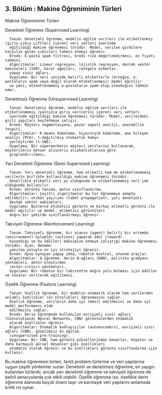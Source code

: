 ## 3. Bölüm  : Makine Öğreniminin Türleri

Makine Öğreniminin Türleri

Denetimli Öğrenme (Supervised Learning)

      Tanım: Denetimli öğrenme, modelin eğitim verileri ile etiketlenmiş (giriş-çıkış çiftleri içeren) veri setleri üzerinde 
      eğitildiği makine öğrenmesi türüdür. Model, verilen girdilere karşılık gelen çıktıları tahmin etmeyi öğrenir.
      Örnek: E-posta spam filtresi, kredi risk değerlendirmesi, ev fiyatı tahmini. 
      Algoritmalar: Lineer regresyon, lojistik regresyon, destek vektör makineleri (SVM), karar ağaçları, rastgele ormanlar, 
      yapay sinir ağları. 
      Uygulama: Bir veri setinde belirli etiketlerle (örneğin, e-postaların spam veya değil olarak etiketlenmesi) model eğitilir
      ve yeni, etiketlenmemiş e-postaların spam olup olmadığını tahmin eder.

Denetimsiz Öğrenme (Unsupervised Learning)

      Tanım: Denetimsiz öğrenme, modelin eğitim verileri ile etiketlenmemiş (yalnızca giriş verilerini içeren) veri setleri 
      üzerinde eğitildiği makine öğrenmesi türüdür. Model, verilerdeki gizli yapıları keşfetmeye çalışır.
      Örnek: Müşteri segmentasyonu, pazar sepeti analizi, anormallik tespiti.
      Algoritmalar: K-means kümeleme, hiyerarşik kümeleme, ana bileşen analizi (PCA), t-dağıtılmış stokastik komşu 
      yerleştirme (t-SNE).
      Uygulama: Bir süpermarketin müşteri verilerini kullanarak, müşterilerin benzer alışveriş alışkanlıklarına göre 
      gruplandırılması.

Yarı Denetimli Öğrenme (Semi-Supervised Learning)

      Tanım: Yarı denetimli öğrenme, hem etiketli hem de etiketlenmemiş verilerin birlikte kullanıldığı makine öğrenmesi türüdür. 
      Genellikle etiketli veri az olduğunda ve etiketlenmemiş veri çok olduğunda kullanılır.
      Örnek: Görüntü tanıma, metin sınıflandırma.
      Algoritmalar: Çeşitli algoritmalar bu tür öğrenmeye adapte edilebilir; etiket yayılımı (label propagation), yarı denetimli 
      destek vektör makineleri.
      Uygulama: Binlerce etiketsiz görüntü ve birkaç etiketli görüntü ile model eğitilir ve model, etiketsiz görüntüleri 
      doğru bir şekilde sınıflandırmayı öğrenir.

Takviyeli Öğrenme (Reinforcement Learning)

      Tanım: Takviyeli öğrenme, bir ajanın (agent) belirli bir ortamda (environment) eylemler (actions) yaparak ödül (reward) 
      kazandığı ve bu ödülleri maksimize etmeye çalıştığı makine öğrenmesi türüdür. Ajan, deneme- 
      yanılma yoluyla en iyi stratejiyi öğrenir.
      Örnek: Oyun oynayan yapay zeka, robotik kontrol, otonom araçlar.
      Algoritmalar: Q-öğrenme, derin Q-ağları (DQN), politika gradyanı yöntemleri, aktör-eleştirmen 
      (actor-critic) yöntemleri.
      Uygulama: Bir robotun bir labirentte doğru yolu bulması için ödüller ve cezalar verilerek eğitilmesi.

Özellik Öğrenme (Feature Learning)

      Tanım: Özellik öğrenme, bir modelin otomatik olarak ham verilerden anlamlı özellikler (öz nitelikler) öğrenmesini sağlar. 
      Özellik öğrenme, verilerin daha iyi temsil edilmesini ve daha iyi model performansı elde 
      edilmesini sağlar.
      Örnek: Derin öğrenmede kullanılan evrişimli sinir ağları (Convolutional Neural Networks, CNN) görüntülerden otomatik 
      olarak özellikler öğrenir.
      Algoritmalar: Otomatik kodlayıcılar (autoencoders), evrişimli sinir ağları (CNN), gözetimsiz ön eğitim 
      (unsupervised pre-training).
      Uygulama: Bir CNN, ham görüntü piksellerinden kenarlar, köşeler ve daha karmaşık görsel desenler gibi özellikleri 
      otomatik olarak öğrenir ve bu özellikleri görüntü sınıflandırma için kullanır.


Bu makine öğrenmesi türleri, farklı problem türlerine ve veri yapılarına uygun çeşitli yöntemler sunar. Denetimli ve denetimsiz öğrenme, en yaygın kullanılan türlerdir, ancak yarı denetimli öğrenme ve takviyeli öğrenme de belirli senaryolarda çok etkili olabilir. Özellik öğrenme ise, özellikle derin öğrenme alanında büyük önem taşır ve karmaşık veri yapılarını anlamada kritik rol oynar.
